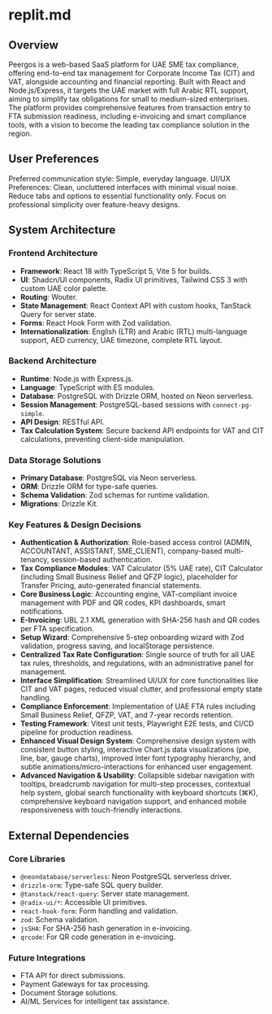 # replit.md

## Overview
Peergos is a web-based SaaS platform for UAE SME tax compliance, offering end-to-end tax management for Corporate Income Tax (CIT) and VAT, alongside accounting and financial reporting. Built with React and Node.js/Express, it targets the UAE market with full Arabic RTL support, aiming to simplify tax obligations for small to medium-sized enterprises. The platform provides comprehensive features from transaction entry to FTA submission readiness, including e-invoicing and smart compliance tools, with a vision to become the leading tax compliance solution in the region.

## User Preferences
Preferred communication style: Simple, everyday language.
UI/UX Preferences: Clean, uncluttered interfaces with minimal visual noise. Reduce tabs and options to essential functionality only. Focus on professional simplicity over feature-heavy designs.

## System Architecture

### Frontend Architecture
- **Framework**: React 18 with TypeScript 5, Vite 5 for builds.
- **UI**: Shadcn/UI components, Radix UI primitives, Tailwind CSS 3 with custom UAE color palette.
- **Routing**: Wouter.
- **State Management**: React Context API with custom hooks, TanStack Query for server state.
- **Forms**: React Hook Form with Zod validation.
- **Internationalization**: English (LTR) and Arabic (RTL) multi-language support, AED currency, UAE timezone, complete RTL layout.

### Backend Architecture
- **Runtime**: Node.js with Express.js.
- **Language**: TypeScript with ES modules.
- **Database**: PostgreSQL with Drizzle ORM, hosted on Neon serverless.
- **Session Management**: PostgreSQL-based sessions with `connect-pg-simple`.
- **API Design**: RESTful API.
- **Tax Calculation System**: Secure backend API endpoints for VAT and CIT calculations, preventing client-side manipulation.

### Data Storage Solutions
- **Primary Database**: PostgreSQL via Neon serverless.
- **ORM**: Drizzle ORM for type-safe queries.
- **Schema Validation**: Zod schemas for runtime validation.
- **Migrations**: Drizzle Kit.

### Key Features & Design Decisions
- **Authentication & Authorization**: Role-based access control (ADMIN, ACCOUNTANT, ASSISTANT, SME_CLIENT), company-based multi-tenancy, session-based authentication.
- **Tax Compliance Modules**: VAT Calculator (5% UAE rate), CIT Calculator (including Small Business Relief and QFZP logic), placeholder for Transfer Pricing, auto-generated financial statements.
- **Core Business Logic**: Accounting engine, VAT-compliant invoice management with PDF and QR codes, KPI dashboards, smart notifications.
- **E-Invoicing**: UBL 2.1 XML generation with SHA-256 hash and QR codes per FTA specification.
- **Setup Wizard**: Comprehensive 5-step onboarding wizard with Zod validation, progress saving, and localStorage persistence.
- **Centralized Tax Rate Configuration**: Single source of truth for all UAE tax rules, thresholds, and regulations, with an administrative panel for management.
- **Interface Simplification**: Streamlined UI/UX for core functionalities like CIT and VAT pages, reduced visual clutter, and professional empty state handling.
- **Compliance Enforcement**: Implementation of UAE FTA rules including Small Business Relief, QFZP, VAT, and 7-year records retention.
- **Testing Framework**: Vitest unit tests, Playwright E2E tests, and CI/CD pipeline for production readiness.
- **Enhanced Visual Design System**: Comprehensive design system with consistent button styling, interactive Chart.js data visualizations (pie, line, bar, gauge charts), improved Inter font typography hierarchy, and subtle animations/micro-interactions for enhanced user engagement.
- **Advanced Navigation & Usability**: Collapsible sidebar navigation with tooltips, breadcrumb navigation for multi-step processes, contextual help system, global search functionality with keyboard shortcuts (⌘K), comprehensive keyboard navigation support, and enhanced mobile responsiveness with touch-friendly interactions.

## External Dependencies

### Core Libraries
- `@neondatabase/serverless`: Neon PostgreSQL serverless driver.
- `drizzle-orm`: Type-safe SQL query builder.
- `@tanstack/react-query`: Server state management.
- `@radix-ui/*`: Accessible UI primitives.
- `react-hook-form`: Form handling and validation.
- `zod`: Schema validation.
- `jsSHA`: For SHA-256 hash generation in e-invoicing.
- `qrcode`: For QR code generation in e-invoicing.

### Future Integrations
- FTA API for direct submissions.
- Payment Gateways for tax processing.
- Document Storage solutions.
- AI/ML Services for intelligent tax assistance.